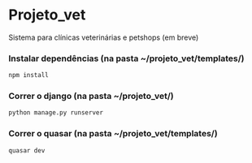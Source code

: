 # Projeto_vet

Sistema para clínicas veterinárias e petshops (em breve)

### Instalar dependências (na pasta ~/projeto_vet/templates/)
````bash
npm install
````

### Correr o django (na pasta ~/projeto_vet/)
````bash
python manage.py runserver
````

### Correr o quasar (na pasta ~/projeto_vet/templates/)
````bash
quasar dev
````
